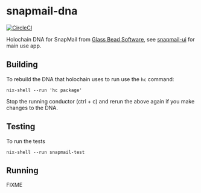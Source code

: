 # snapmail-dna

[![CircleCI](https://circleci.com/gh/h-be/snapmail-dna.svg?style=svg)](https://circleci.com/gh/h-be/snapmail-dna)

Holochain DNA for SnapMail from [Glass Bead Software](http://www.glassbead.com/), see [snapmail-ui](https://github.com/ddd-mtl/snapmail-ui) for main use app.

## Building

To rebuild the DNA that holochain uses to run use the `hc` command:

```
nix-shell --run 'hc package'
```

Stop the running conductor (ctrl + c) and rerun the above again if you make changes to the DNA.

## Testing

To run the tests

```
nix-shell --run snapmail-test
```

## Running

FIXME
